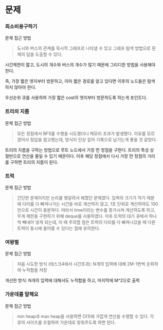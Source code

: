 # 문제
### 최소비용구하기

문제 접근 방법
> 도시와 버스의 관계를 묵시적 그래프로 나타낼 수 있고 그래프 탐색 방법으로 문제의 답을 도출할 수 있다.

시간제한이 짧고, 도시의 개수와 버스의 개수가 많기 때문에 그리디한 방법을 사용해야 한다.

즉, 가장 짧은 엣지부터 방문하고, 이미 짧은 경로를 알고 있다면 이후의 노드들은 탐색하지 않아야 한다.

우선순위 큐를 사용하여 가장 짧은 cost의 엣지부터 방문하도록 하는게 포인트다.

### 트리의 지름

문제 접근 방법
> 모든 정점에서 BFS를 수행을 시도했더니 메모리 초과가 발생했다. 이유를 모르겠어서 정답을 참고했는데, 방식이 인상 깊어 기록으로 남기는게 좋을 것 같았다.

트리의 지름을 구하는 방법으로 루트 노드에서 가장 먼 정점을 구한다. 트리의 특성 상 절반으로 연산을 줄일 수 있기 때문이다. 이후 해당 정점에서 다시 가장 먼 정점의 거리를 구하면 트리의 지름이 된다.

### 트럭

문제 접근 방법
> 간단한 문제이지만 논리를 헷갈려서 헤맸던 문제였다. 입력의 크기가 작기 때문에 다리를 다 빠져나가는 시간을 바로 계산하지 않고, 1초 단위로 계산하여도 100만으로 시간이 충분하다. 따라서 time이라는 변수를 증가시켜 계산하도록 하고, 무게 제한을 구현하기 위해 deque를 사용하였다. 이후 트럭의 대기 큐에서 하나씩 빼내어 넣게 되는데, 이 때 주의할 점은 트럭이 다리를 다 빠져나갔을 때 다른 트럭이 동시에 들어올 수 있다는 점에 유의한다.

### 여왕벌

문제 접근 방법
> 처음 시도한 방식 (태스크4에서 시간초과): N개의 입력에 대해 2M-1번씩 순회하여 누적합을 저장

개선한 방식: N개의 입력에 대해서도 누적합을 하고, 마지막에 M^2으로 출력

### 가운데를 말해요

문제 접근 방법
> min heap과 max heap을 사용하면 O(1)에 가깝게 연산을 수행할 수 있다. 각 큐의 사이즈를 조절하여 가운데로 맞춰주도록 하면 된다.
